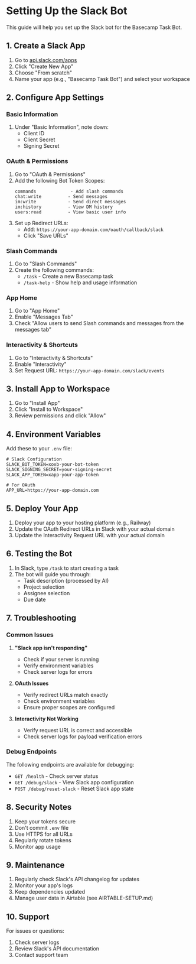 # Setting Up the Slack Bot

This guide will help you set up the Slack bot for the Basecamp Task Bot.

## 1. Create a Slack App

1. Go to [api.slack.com/apps](https://api.slack.com/apps)
2. Click "Create New App"
3. Choose "From scratch"
4. Name your app (e.g., "Basecamp Task Bot") and select your workspace

## 2. Configure App Settings

### Basic Information

1. Under "Basic Information", note down:
   - Client ID
   - Client Secret
   - Signing Secret

### OAuth & Permissions

1. Go to "OAuth & Permissions"
2. Add the following Bot Token Scopes:
   ```
   commands             - Add slash commands
   chat:write          - Send messages
   im:write            - Send direct messages
   im:history          - View DM history
   users:read          - View basic user info
   ```
3. Set up Redirect URLs:
   - Add: `https://your-app-domain.com/oauth/callback/slack`
   - Click "Save URLs"

### Slash Commands

1. Go to "Slash Commands"
2. Create the following commands:
   - `/task` - Create a new Basecamp task
   - `/task-help` - Show help and usage information

### App Home

1. Go to "App Home"
2. Enable "Messages Tab"
3. Check "Allow users to send Slash commands and messages from the messages tab"

### Interactivity & Shortcuts

1. Go to "Interactivity & Shortcuts"
2. Enable "Interactivity"
3. Set Request URL: `https://your-app-domain.com/slack/events`

## 3. Install App to Workspace

1. Go to "Install App"
2. Click "Install to Workspace"
3. Review permissions and click "Allow"

## 4. Environment Variables

Add these to your `.env` file:

```env
# Slack Configuration
SLACK_BOT_TOKEN=xoxb-your-bot-token
SLACK_SIGNING_SECRET=your-signing-secret
SLACK_APP_TOKEN=xapp-your-app-token

# For OAuth
APP_URL=https://your-app-domain.com
```

## 5. Deploy Your App

1. Deploy your app to your hosting platform (e.g., Railway)
2. Update the OAuth Redirect URLs in Slack with your actual domain
3. Update the Interactivity Request URL with your actual domain

## 6. Testing the Bot

1. In Slack, type `/task` to start creating a task
2. The bot will guide you through:
   - Task description (processed by AI)
   - Project selection
   - Assignee selection
   - Due date

## 7. Troubleshooting

### Common Issues

1. **"Slack app isn't responding"**

   - Check if your server is running
   - Verify environment variables
   - Check server logs for errors

2. **OAuth Issues**

   - Verify redirect URLs match exactly
   - Check environment variables
   - Ensure proper scopes are configured

3. **Interactivity Not Working**
   - Verify request URL is correct and accessible
   - Check server logs for payload verification errors

### Debug Endpoints

The following endpoints are available for debugging:

- `GET /health` - Check server status
- `GET /debug/slack` - View Slack app configuration
- `POST /debug/reset-slack` - Reset Slack app state

## 8. Security Notes

1. Keep your tokens secure
2. Don't commit `.env` file
3. Use HTTPS for all URLs
4. Regularly rotate tokens
5. Monitor app usage

## 9. Maintenance

1. Regularly check Slack's API changelog for updates
2. Monitor your app's logs
3. Keep dependencies updated
4. Manage user data in Airtable (see AIRTABLE-SETUP.md)

## 10. Support

For issues or questions:

1. Check server logs
2. Review Slack's API documentation
3. Contact support team
